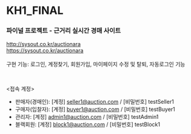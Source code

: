 # KH1_FINAL
### 파이널 프로젝트 - 근거리 실시간 경매 사이트
  http://sysout.co.kr/auctionara  <br>
  https://sysout.co.kr/auctionara
<br>  
  구현 기능: 로그인, 계정찾기, 회원가입, 마이페이지 수정 및 탈퇴, 자동로그인 기능
  
<br>

<접속 계정>
- 판매자(경매인): [계정] seller1@auction.com / [비밀번호] testSeller1
- 구매자(입찰자): [계정] buyer1@auction.com / [비밀번호] testBuyer1
- 관리자: [계정] admin1@auction.com / [비밀번호] testAdmin1
- 블랙회원: [계정] block1@auction.com / [비밀번호] testBlock1
